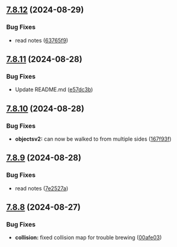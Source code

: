 ## [7.8.12](https://github.com/Torwent/SRL-T/compare/v7.8.11...v7.8.12) (2024-08-29)


### Bug Fixes

* read notes ([63765f9](https://github.com/Torwent/SRL-T/commit/63765f97cdc06a3034d8f09bfe77edb330773ebd))



## [7.8.11](https://github.com/Torwent/SRL-T/compare/v7.8.10...v7.8.11) (2024-08-28)


### Bug Fixes

* Update README.md ([e57dc3b](https://github.com/Torwent/SRL-T/commit/e57dc3ba491228d9641dbeb1cb910aefacb55b5c))



## [7.8.10](https://github.com/Torwent/SRL-T/compare/v7.8.9...v7.8.10) (2024-08-28)


### Bug Fixes

* **objectsv2:** can now be walked to from multiple sides ([167f93f](https://github.com/Torwent/SRL-T/commit/167f93f373c1d446712b287335bc807638eb8471))



## [7.8.9](https://github.com/Torwent/SRL-T/compare/v7.8.8...v7.8.9) (2024-08-28)


### Bug Fixes

* read notes ([7e2527a](https://github.com/Torwent/SRL-T/commit/7e2527a2338459de9fa48261e1ab61afb78a3d49))



## [7.8.8](https://github.com/Torwent/SRL-T/compare/v7.8.7...v7.8.8) (2024-08-27)


### Bug Fixes

* **collision:** fixed collision map for trouble brewing ([00afe03](https://github.com/Torwent/SRL-T/commit/00afe037e0d1b43bad01b1e1de4383f56fe6e68c))




